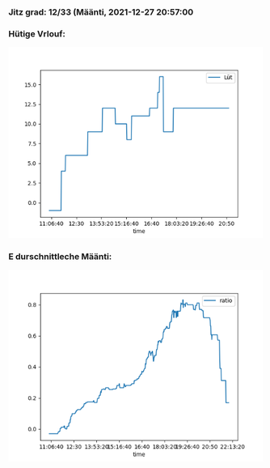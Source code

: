### Jitz grad: 12/33 (Määnti, 2021-12-27 20:57:00

### Hütige Vrlouf:
![Graph](Today.png)

### E durschnittleche Määnti:
![Graph](Määnti.png)